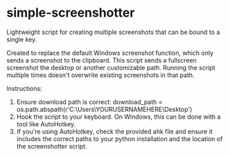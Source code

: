 # simple-screenshotter
Lightweight script for creating multiple screenshots that can be bound to a single key.

Created to replace the default Windows screenshot function, which only sends a screenshot to the clipboard. This script sends a fullscreen screenshot the desktop or another customizable path. Running the script multiple times doesn't overwrite existing screenshots in that path.

Instructions: 

1. Ensure download path is correct: download_path = os.path.abspath(r'C:\Users\YOURUSERNAMEHERE\Desktop')
2. Hook the script to your keyboard. On Windows, this can be done with a tool like AutoHotkey.
3. If you're using AutoHotkey, check the provided ahk file and ensure it includes the correct paths to your python installation and the location of the screenshotter script.
